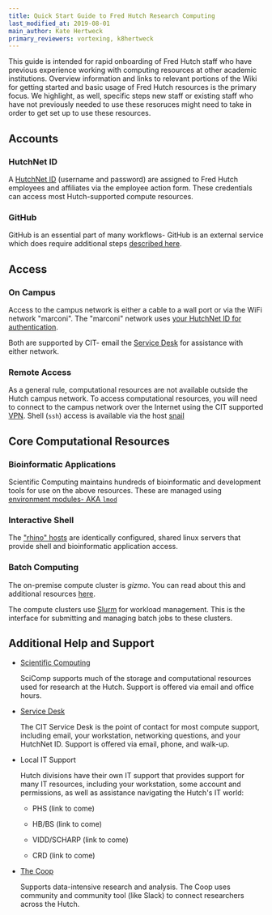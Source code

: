 ```yaml
---
title: Quick Start Guide to Fred Hutch Research Computing
last_modified_at: 2019-08-01
main_author: Kate Hertweck
primary_reviewers: vortexing, k8hertweck
---
```


This guide is intended for rapid onboarding of Fred Hutch staff who have previous experience working with computing resources at other academic institutions.  Overview information and links to relevant portions of the Wiki for getting started and basic usage of Fred Hutch resources is the primary focus. We highlight, as well, specific steps new staff or existing staff who have not previously needed to use these resoruces might need to take in order to get set up to use these resources.

## Accounts

### HutchNet ID

A [HutchNet ID](https://sciwiki.fredhutch.org/scicomputing/access_credentials/#hutchnet-id)  (username and password) are assigned to Fred Hutch employees and affiliates via the employee action form.  These credentials can access most Hutch-supported compute resources.

### GitHub

GitHub is an essential part of many workflows- GitHub is an external service which does require additional steps [described here](https://sciwiki.fredhutch.org/scicomputing/access_credentials/#githubcom).

## Access

### On Campus

Access to the campus network is either a cable to a wall port or via the WiFi network "marconi".  The "marconi" network uses [your HutchNet ID for authentication](https://centernet.fredhutch.org/cn/u/center-it/help-desk/connecting-to-wifi.html).

Both are supported by CIT- email the [Service Desk](https://centernet.fredhutch.org/cn/u/center-it/help-desk.html) for assistance with either network.

### Remote Access

As a general rule, computational resources are not available outside the Hutch campus network.  To access computational resources, you will need to connect to the campus network over the Internet using the CIT supported [VPN](https://centernet.fredhutch.org/cn/u/center-it/help-desk/vpn.html).  Shell (`ssh`) access is available via the host [snail](https://sciwiki.fredhutch.org/scicomputing/access_methods/#ssh-to-snailfhcrcorg)

## Core Computational Resources

### Bioinformatic Applications

Scientific Computing maintains hundreds of bioinformatic and development tools for use on the above resources.  These are managed using [environment modules- AKA `lmod`](https://sciwiki.fredhutch.org/scicomputing/compute_environments/#environment-modules)

### Interactive Shell

The ["rhino" hosts](https://sciwiki.fredhutch.org/compdemos/howtoRhino/#rhino-compute-nodes) are identically configured, shared linux servers that provide shell and bioinformatic application access.

### Batch Computing

The on-premise compute cluster is _gizmo_.  You can read about this and additional resources [here](https://sciwiki.fredhutch.org/scicomputing/compute_platforms/).

The compute clusters use [Slurm](https://sciwiki.fredhutch.org/scicomputing/compute_jobs/) for workload management. This is the interface for submitting and managing batch jobs to these clusters.

## Additional Help and Support

 - [Scientific Computing](https://centernet.fredhutch.org/cn/u/hdc/scicomp.html)

     SciComp supports much of the storage and computational resources used
     for research at the Hutch.  Support is offered via email and
     office hours.

 - [Service Desk](https://centernet.fredhutch.org/cn/u/center-it/help-desk.html)

     The CIT Service Desk is the point of contact for most compute support,
     including email, your workstation, networking questions, and your HutchNet
     ID.  Support is offered via email, phone, and walk-up.

 - Local IT Support

     Hutch divisions have their own IT support that provides support
     for many IT resources, including your workstation, some account
     and permissions, as well as assistance navigating the Hutch's IT
     world:

      - PHS (link to come)

      - HB/BS (link to come)

      - VIDD/SCHARP (link to come)

      - CRD (link to come)

 - [The Coop](https://research.fhcrc.org/coop/en.html)
 
     Supports data-intensive research and analysis.  The Coop uses community
     and community tool (like Slack) to connect researchers across the Hutch.
